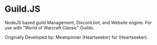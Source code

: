 # Guild.JS
NodeJS based guild Management, Discord bot, and Website engine. For use with "World of Warcraft Classic" Guilds.

Originally Developed by: Meatspinner (Heartseeker) for <Sauced> (Heartseeker).
